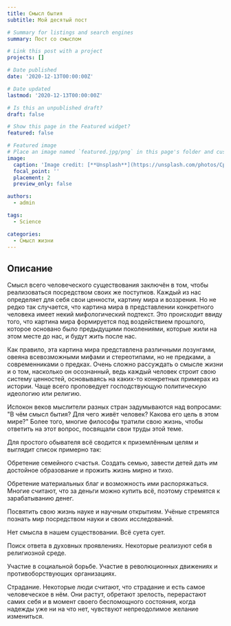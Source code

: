 ```yaml
---
title: Смысл бытия
subtitle: Мой десятый пост

# Summary for listings and search engines
summary: Пост со смыслом

# Link this post with a project
projects: []

# Date published
date: '2020-12-13T00:00:00Z'

# Date updated
lastmod: '2020-12-13T00:00:00Z'

# Is this an unpublished draft?
draft: false

# Show this page in the Featured widget?
featured: false

# Featured image
# Place an image named `featured.jpg/png` in this page's folder and customize its options here.
image:
  caption: 'Image credit: [**Unsplash**](https://unsplash.com/photos/CpkOjOcXdUY)'
  focal_point: ''
  placement: 2
  preview_only: false

authors:
  - admin

tags:
  - Science

categories:
  - Смысл жизни
---
```


## Описание

Смысл всего человеческого существования заключён в том, чтобы реализоваться посредством своих же поступков. Каждый из нас определяет для себя свои ценности, картину мира и воззрения. Но не редко так случается, что картина мира в представлении конкретного человека имеет некий мифологический подтекст. Это происходит ввиду того, что картина мира формируется под воздействием прошлого, которое основано было предыдущими поколениями, которые жили на этом месте до нас, и будут жить после нас. 

Как правило, эта картина мира представлена различными лозунгами, овеяна всевозможными мифами и стереотипами, но не предками, а современниками о предках. Очень сложно рассуждать о смысле жизни и о том, насколько он осознанный, ведь каждый человек строит свою систему ценностей, основываясь на каких-то конкретных примерах из истории. Чаще всего проповедует господствующую политическую идеологию или религию.

Испокон веков мыслители разных стран задумываются над вопросами: "В чём смысл бытия? Для чего живёт человек? Какова его цель в этом мире?" Более того, многие философы тратили свою жизнь, чтобы ответить на этот вопрос, посвящали свои труды этой теме. 

Для простого обывателя всё сводится к приземлённым целям и выглядит список примерно так: 

Обретение семейного счастья. Создать семью, завести детей дать им достойное образование и прожить жизнь мирно и тихо. 

Обретение материальных благ и возможность ими распоряжаться. Многие считают, что за деньги можно купить всё, поэтому стремятся к зарабатыванию денег.

Посвятить свою жизнь науке и научным открытиям. Учёные стремятся познать мир посредством науки и своих исследований. 

Нет смысла в нашем существовании. Всё суета сует. 

Поиск ответа в духовных проявлениях. Некоторые реализуют себя в религиозной среде. 

Участие в социальной борьбе. Участие в революционных движениях и противоборствующих организациях.

Страдание. Некоторые люди считают, что страдание и есть самое человеческое в нём. Они растут, обретают зрелость, перерастают самих себя и в момент своего беспомощного состояния, когда надежды уже ни на что нет, чувствуют непреодолимое желание измениться.




